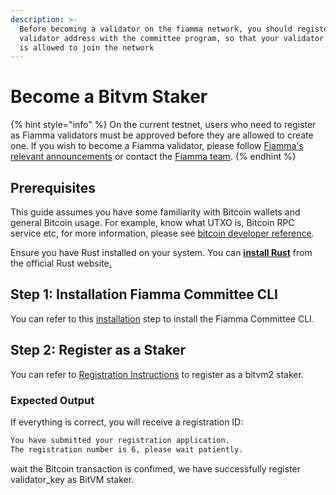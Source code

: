 ```yaml
---
description: >-
  Before becoming a validator on the fiamma network, you should register your
  validator address with the committee program, so that your validator address
  is allowed to join the network
---
```


# Become a Bitvm Staker

{% hint style="info" %}
On the current testnet, users who need to register as Fiamma validators must be approved before they are allowed to create one. If you wish to become a Fiamma validator, please follow [Fiamma's relevant announcements](https://x.com/Fiamma\_Chain) or contact the [Fiamma team](https://app.gitbook.com/u/6g4AtPl7qkgj2hKuTiFRQ7DXCXD2).
{% endhint %}

## Prerequisites

This guide assumes you have some familiarity with Bitcoin wallets and general Bitcoin usage. For example, know what UTXO is, Bitcoin RPC service etc, for more information, please see [bitcoin developer reference](https://developer.bitcoin.org/reference/rpc/index.html).

Ensure you have Rust installed on your system. You can [**install Rust**](https://www.rust-lang.org/learn/get-started) from the official Rust website[.](https://www.rust-lang.org/learn/get-started)

## Step 1: Installation Fiamma Committee CLI

You can refer to this [installation](../fiamma-committee-cli.md#installation) step to install the Fiamma Committee CLI.

## Step 2: Register as a Staker

You can refer to [Registration Instructions](../fiamma-committee-cli.md#register-as-a-bitvm2-staker-validator)  to register as a bitvm2 staker.

### Expected Output

If everything is correct, you will receive a registration ID:

```bash
You have submitted your registration application.
The registration number is 6, please wait patiently.
```

wait the Bitcoin transaction is confimed, we have successfully register validator\_key as BitVM staker.
